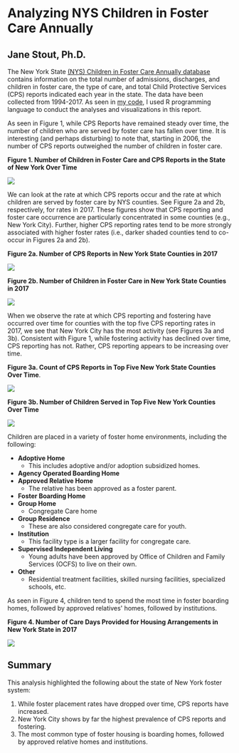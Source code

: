 # **Analyzing NYS Children in Foster Care Annually**

## Jane Stout, Ph.D.

The New York State [(NYS) Children in Foster Care Annually database] contains information on the total number of admissions, discharges, and children in foster care, the type of care, and total Child Protective Services (CPS) reports indicated each year in the state. The data have been collected from 1994-2017. As seen in [my code], I used R programming language to conduct the analyses and visualizations in this report.

As seen in Figure 1, while CPS Reports have remained steady over time, the number of children who are served by foster care has fallen over time. It is interesting (and perhaps disturbing) to note that, starting in 2006, the number of CPS reports outweighed the number of children in foster care.

**Figure 1. Number of Children in Foster Care and CPS Reports in the State of New York Over Time**

![](images/NYS_mulitline.png)

We can look at the rate at which CPS reports occur and the rate at which children are served by foster care by NYS counties. See Figure 2a and 2b, respectively, for rates in 2017. These figures show that CPS reporting and foster care occurrence are particularly concentrated in some counties (e.g., New York City). Further, higher CPS reporting rates tend to be more strongly associated with higher foster rates (i.e., darker shaded counties tend to co-occur in Figures 2a and 2b).

**Figure 2a. Number of CPS Reports in New York State Counties in 2017**

![](images/CPS_heat.png)

**Figure 2b. Number of Children in Foster Care in New York State Counties in 2017**

![](images/Served_heat.png)

When we observe the rate at which CPS reporting and fostering have occurred over time for counties with the top five CPS reporting rates in 2017, we see that New York City has the most activity (see Figures 3a and 3b). Consistent with Figure 1, while fostering activity has declined over time, CPS reporting has not. Rather, CPS reporting appears to be increasing over time.

**Figure 3a. Count of CPS Reports in Top Five New York State Counties Over Time**.

![](images/top_five_CPS.png)


**Figure 3b. Number of Children Served in Top Five New York Counties Over Time**

![](images/top_five_served.png)

Children are placed in a variety of foster home environments, including the following:

- **Adoptive Home**
  - This includes adoptive and/or adoption subsidized homes.
- **Agency Operated Boarding Home**
- **Approved Relative Home**
  - The relative has been approved as a foster parent.
- **Foster Boarding Home**
- **Group Home**
  - Congregate Care home
- **Group Residence**
  - These are also considered congregate care for youth.
- **Institution**
  - This facility type is a larger facility for congregate care.
- **Supervised Independent Living**
  - Young adults have been approved by Office of Children and Family Services (OCFS) to live on their own.
- **Other**
  - Residential treatment facilities, skilled nursing facilities, specialized schools, etc.

As seen in Figure 4, children tend to spend the most time in foster boarding homes, followed by approved relatives' homes, followed by institutions.

**Figure 4. Number of Care Days Provided for Housing Arrangements in New York State in 2017**

![](images/housing.png)

## Summary

This analysis highlighted the following about the state of New York foster system:
1. While foster placement rates have dropped over time, CPS reports have increased.
2. New York City shows by far the highest prevalence of CPS reports and fostering.
3. The most common type of foster housing is boarding homes, followed by approved relative homes and institutions.


[(NYS) Children in Foster Care Annually database]: https://www.kaggle.com/new-york-state/nys-children-in-foster-care-annually

[my code]: nys-children.R
